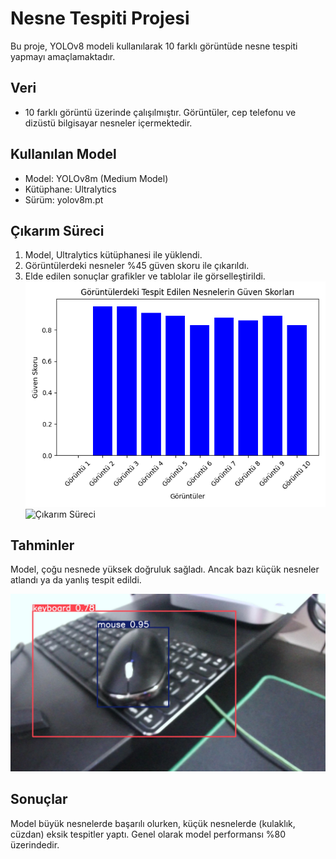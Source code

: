 # Nesne Tespiti Projesi

Bu proje, YOLOv8 modeli kullanılarak 10 farklı görüntüde nesne tespiti yapmayı amaçlamaktadır.

## Veri
- 10 farklı görüntü üzerinde çalışılmıştır. Görüntüler, cep telefonu ve dizüstü bilgisayar nesneler içermektedir.

## Kullanılan Model
- Model: YOLOv8m (Medium Model)
- Kütüphane: Ultralytics
- Sürüm: yolov8m.pt

## Çıkarım Süreci
1. Model, Ultralytics kütüphanesi ile yüklendi.
2. Görüntülerdeki nesneler %45 güven skoru ile çıkarıldı.
3. Elde edilen sonuçlar grafikler ve tablolar ile görselleştirildi.
![Çıkarım Süreci](Figure_1.png)
![Çıkarım Süreci](output.png)

## Tahminler
Model, çoğu nesnede yüksek doğruluk sağladı. Ancak bazı küçük nesneler atlandı ya da yanlış tespit edildi.

![Tahmin](3.jpg)

## Sonuçlar
Model büyük nesnelerde başarılı olurken, küçük nesnelerde (kulaklık, cüzdan) eksik tespitler yaptı. Genel olarak model performansı %80 üzerindedir.
